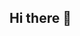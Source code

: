 ## Hi there 👋

<!--
**ZardForeverYou/ZardForeverYou** is a ✨ _special_ ✨ repository because its `README.md` (this file) appears on your GitHub profile.

Here are some ideas to get you started:

- 🔭 I’m currently working on Big-Data：hive，spark，Flink，balabala...
- 🌱 I’m currently learning Y3-ECA
- 👯 I’m looking to collaborate on Game Development
- 🤔 I’m looking for help with Game Designer
- 💬 Ask me about anything is ok
- 📫 How to reach me: 18628943746@163.com
- 😄 Pronouns: nothing else
- ⚡ Fun fact: finding
-->
